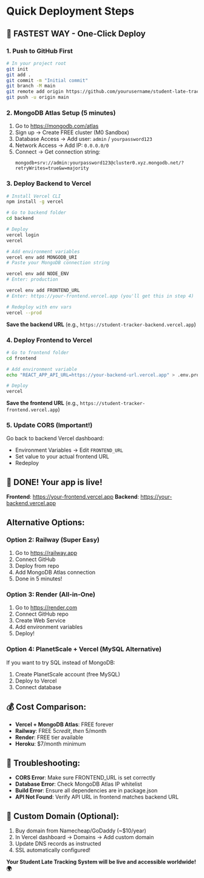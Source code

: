 # Quick Deployment Steps

## 🚀 FASTEST WAY - One-Click Deploy

### 1. Push to GitHub First
```bash
# In your project root
git init
git add .
git commit -m "Initial commit"
git branch -M main
git remote add origin https://github.com/yourusername/student-late-tracking.git
git push -u origin main
```

### 2. MongoDB Atlas Setup (5 minutes)
1. Go to https://mongodb.com/atlas
2. Sign up → Create FREE cluster (M0 Sandbox)
3. Database Access → Add user: `admin` / `yourpassword123`
4. Network Access → Add IP: `0.0.0.0/0`
5. Connect → Get connection string:
   ```
   mongodb+srv://admin:yourpassword123@cluster0.xyz.mongodb.net/?retryWrites=true&w=majority
   ```

### 3. Deploy Backend to Vercel
```bash
# Install Vercel CLI
npm install -g vercel

# Go to backend folder
cd backend

# Deploy
vercel login
vercel

# Add environment variables
vercel env add MONGODB_URI
# Paste your MongoDB connection string

vercel env add NODE_ENV
# Enter: production

vercel env add FRONTEND_URL
# Enter: https://your-frontend.vercel.app (you'll get this in step 4)

# Redeploy with env vars
vercel --prod
```
**Save the backend URL** (e.g., `https://student-tracker-backend.vercel.app`)

### 4. Deploy Frontend to Vercel
```bash
# Go to frontend folder
cd frontend

# Add environment variable
echo "REACT_APP_API_URL=https://your-backend-url.vercel.app" > .env.production

# Deploy
vercel
```
**Save the frontend URL** (e.g., `https://student-tracker-frontend.vercel.app`)

### 5. Update CORS (Important!)
Go back to backend Vercel dashboard:
- Environment Variables → Edit `FRONTEND_URL`
- Set value to your actual frontend URL
- Redeploy

## 🎉 DONE! Your app is live!

**Frontend**: https://your-frontend.vercel.app
**Backend**: https://your-backend.vercel.app

## Alternative Options:

### Option 2: Railway (Super Easy)
1. Go to https://railway.app
2. Connect GitHub
3. Deploy from repo
4. Add MongoDB Atlas connection
5. Done in 5 minutes!

### Option 3: Render (All-in-One)
1. Go to https://render.com
2. Connect GitHub repo
3. Create Web Service
4. Add environment variables
5. Deploy!

### Option 4: PlanetScale + Vercel (MySQL Alternative)
If you want to try SQL instead of MongoDB:
1. Create PlanetScale account (free MySQL)
2. Deploy to Vercel
3. Connect database

## 💰 Cost Comparison:
- **Vercel + MongoDB Atlas**: FREE forever
- **Railway**: FREE $5 credit, then ~$5/month
- **Render**: FREE tier available
- **Heroku**: $7/month minimum

## 🔧 Troubleshooting:
- **CORS Error**: Make sure FRONTEND_URL is set correctly
- **Database Error**: Check MongoDB Atlas IP whitelist
- **Build Error**: Ensure all dependencies are in package.json
- **API Not Found**: Verify API URL in frontend matches backend URL

## 📱 Custom Domain (Optional):
1. Buy domain from Namecheap/GoDaddy (~$10/year)
2. In Vercel dashboard → Domains → Add custom domain
3. Update DNS records as instructed
4. SSL automatically configured!

**Your Student Late Tracking System will be live and accessible worldwide! 🌍**